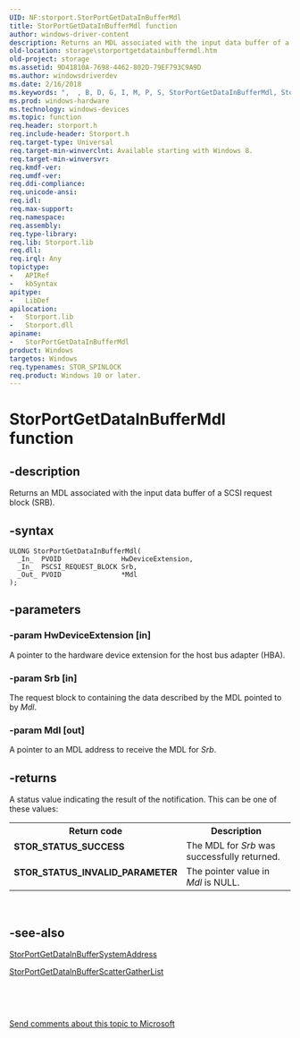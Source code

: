 ```yaml
---
UID: NF:storport.StorPortGetDataInBufferMdl
title: StorPortGetDataInBufferMdl function
author: windows-driver-content
description: Returns an MDL associated with the input data buffer of a SCSI request block (SRB).
old-location: storage\storportgetdatainbuffermdl.htm
old-project: storage
ms.assetid: 9D41810A-7698-4462-802D-79EF793C9A9D
ms.author: windowsdriverdev
ms.date: 2/16/2018
ms.keywords: ",  , B, D, G, I, M, P, S, StorPortGetDataInBufferMdl, StorPortGetDataInBufferMdl routine [Storage Devices], a, d, e, f, l, n, o, r, storage.storportgetdatainbuffermdl, storport/StorPortGetDataInBufferMdl, t, u"
ms.prod: windows-hardware
ms.technology: windows-devices
ms.topic: function
req.header: storport.h
req.include-header: Storport.h
req.target-type: Universal
req.target-min-winverclnt: Available starting with Windows 8.
req.target-min-winversvr: 
req.kmdf-ver: 
req.umdf-ver: 
req.ddi-compliance: 
req.unicode-ansi: 
req.idl: 
req.max-support: 
req.namespace: 
req.assembly: 
req.type-library: 
req.lib: Storport.lib
req.dll: 
req.irql: Any
topictype:
-	APIRef
-	kbSyntax
apitype:
-	LibDef
apilocation:
-	Storport.lib
-	Storport.dll
apiname:
-	StorPortGetDataInBufferMdl
product: Windows
targetos: Windows
req.typenames: STOR_SPINLOCK
req.product: Windows 10 or later.
---
```


# StorPortGetDataInBufferMdl function


## -description


Returns an MDL associated with the input data buffer  of a SCSI request block (SRB).


## -syntax


````
ULONG StorPortGetDataInBufferMdl(
  _In_  PVOID               HwDeviceExtension,
  _In_  PSCSI_REQUEST_BLOCK Srb,
  _Out_ PVOID               *Mdl
);
````


## -parameters




### -param HwDeviceExtension [in]

A pointer to the hardware device extension for the host bus adapter (HBA).


### -param Srb [in]

The request block to containing the data described by the MDL pointed to by <i>Mdl</i>.


### -param Mdl [out]

A pointer to  an MDL address to receive the MDL for <i>Srb</i>.


## -returns



A status value indicating the result of the notification. This can be one of these values:

<table>
<tr>
<th>Return code</th>
<th>Description</th>
</tr>
<tr>
<td width="40%">
<dl>
<dt><b>STOR_STATUS_SUCCESS</b></dt>
</dl>
</td>
<td width="60%">
The MDL for <i>Srb</i> was successfully returned.

</td>
</tr>
<tr>
<td width="40%">
<dl>
<dt><b>STOR_STATUS_INVALID_PARAMETER</b></dt>
</dl>
</td>
<td width="60%">
The pointer value in <i>Mdl</i> is NULL.

</td>
</tr>
</table>
 




## -see-also

<a href="..\storport\nf-storport-storportgetdatainbuffersystemaddress.md">StorPortGetDataInBufferSystemAddress</a>



<a href="..\storport\nf-storport-storportgetdatainbufferscattergatherlist.md">StorPortGetDataInBufferScatterGatherList</a>



 

 

<a href="mailto:wsddocfb@microsoft.com?subject=Documentation%20feedback [storage\storage]:%20StorPortGetDataInBufferMdl routine%20 RELEASE:%20(2/16/2018)&amp;body=%0A%0APRIVACY STATEMENT%0A%0AWe use your feedback to improve the documentation. We don't use your email address for any other purpose, and we'll remove your email address from our system after the issue that you're reporting is fixed. While we're working to fix this issue, we might send you an email message to ask for more info. Later, we might also send you an email message to let you know that we've addressed your feedback.%0A%0AFor more info about Microsoft's privacy policy, see http://privacy.microsoft.com/en-us/default.aspx." title="Send comments about this topic to Microsoft">Send comments about this topic to Microsoft</a>


